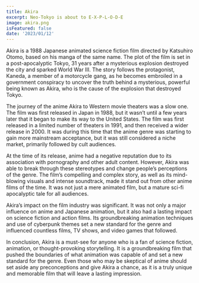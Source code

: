 ```yaml
---
title: Akira
excerpt: Neo-Tokyo is about to E-X-P-L-O-D-E
image: akira.png
isFeatured: false
date: '2023/01/12'
---
```


Akira is a 1988 Japanese animated science fiction film directed by Katsuhiro Otomo, based on his manga of the same name. The plot of the film is set in a post-apocalyptic Tokyo, 31 years after a mysterious explosion destroyed the city and sparked World War III. The story follows the protagonist, Kaneda, a member of a motorcycle gang, as he becomes embroiled in a government conspiracy to uncover the truth behind a mysterious, powerful being known as Akira, who is the cause of the explosion that destroyed Tokyo.

The journey of the anime Akira to Western movie theaters was a slow one. The film was first released in Japan in 1988, but it wasn’t until a few years later that it began to make its way to the United States. The film was first released in a limited number of theaters in 1991, and then received a wider release in 2000. It was during this time that the anime genre was starting to gain more mainstream acceptance, but it was still considered a niche market, primarily followed by cult audiences.

At the time of its release, anime had a negative reputation due to its association with pornography and other adult content. However, Akira was able to break through these stereotypes and change people’s perceptions of the genre. The film’s compelling and complex story, as well as its mind-blowing visuals and intense soundtrack, made it stand out from other anime films of the time. It was not just a mere animated film, but a mature sci-fi apocalyptic tale for all audiences.

Akira’s impact on the film industry was significant. It was not only a major influence on anime and Japanese animation, but it also had a lasting impact on science fiction and action films. Its groundbreaking animation techniques and use of cyberpunk themes set a new standard for the genre and influenced countless films, TV shows, and video games that followed.

In conclusion, Akira is a must-see for anyone who is a fan of science fiction, animation, or thought-provoking storytelling. It is a groundbreaking film that pushed the boundaries of what animation was capable of and set a new standard for the genre. Even those who may be skeptical of anime should set aside any preconceptions and give Akira a chance, as it is a truly unique and memorable film that will leave a lasting impression.